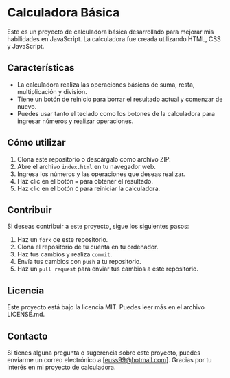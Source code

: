 # Calculadora Básica

Este es un proyecto de calculadora básica desarrollado para mejorar mis habilidades en JavaScript. La calculadora fue creada utilizando HTML, CSS y JavaScript.

## Características

- La calculadora realiza las operaciones básicas de suma, resta, multiplicación y división.
- Tiene un botón de reinicio para borrar el resultado actual y comenzar de nuevo.
- Puedes usar tanto el teclado como los botones de la calculadora para ingresar números y realizar operaciones.

## Cómo utilizar

1. Clona este repositorio o descárgalo como archivo ZIP.
2. Abre el archivo `index.html` en tu navegador web.
3. Ingresa los números y las operaciones que deseas realizar.
4. Haz clic en el botón `=` para obtener el resultado.
5. Haz clic en el botón `C` para reiniciar la calculadora.

## Contribuir

Si deseas contribuir a este proyecto, sigue los siguientes pasos:

1. Haz un `fork` de este repositorio.
2. Clona el repositorio de tu cuenta en tu ordenador.
3. Haz tus cambios y realiza `commit`.
4. Envía tus cambios con `push` a tu repositorio.
5. Haz un `pull request` para enviar tus cambios a este repositorio.

## Licencia

Este proyecto está bajo la licencia MIT. Puedes leer más en el archivo LICENSE.md.

## Contacto

Si tienes alguna pregunta o sugerencia sobre este proyecto, puedes enviarme un correo electrónico a [euss99@hotmail.com]. Gracias por tu interés en mi proyecto de calculadora.

